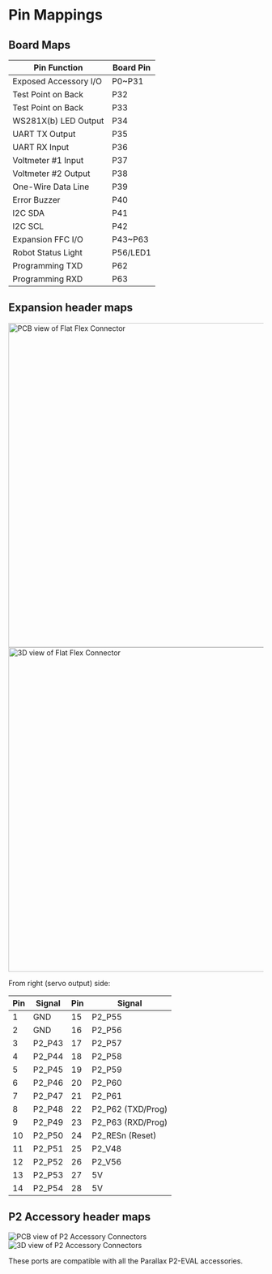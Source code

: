 # Pin Mappings

## Board Maps

| Pin Function          | Board Pin |
|-----------------------|-----------|
| Exposed Accessory I/O | P0~P31    |
| Test Point on Back    | P32       |
| Test Point on Back    | P33       |
| WS281X(b) LED Output  | P34       |
| UART TX Output        | P35       |
| UART RX Input         | P36       |
| Voltmeter #1 Input    | P37       |
| Voltmeter #2 Output   | P38       |
| One-Wire Data Line    | P39       |
| Error Buzzer          | P40       |
| I2C SDA               | P41       |
| I2C SCL               | P42       |
| Expansion FFC I/O     | P43~P63   |
| Robot Status Light    | P56/LED1  |
| Programming TXD       | P62       |
| Programming RXD       | P63       |


## Expansion header maps

<img alt="PCB view of Flat Flex Connector" src="ffc.png" width="640"/>
<img alt="3D view of Flat Flex Connector" src="ffc2.png" width="640"/>

From right (servo output) side:

| Pin | Signal      | Pin | Signal            |
|-----|-------------|-----|-------------------|
|  1  | GND         | 15  | P2_P55            |
|  2  | GND         | 16  | P2_P56            |
|  3  | P2_P43      | 17  | P2_P57            |
|  4  | P2_P44      | 18  | P2_P58            |
|  5  | P2_P45      | 19  | P2_P59            |
|  6  | P2_P46      | 20  | P2_P60            |
|  7  | P2_P47      | 21  | P2_P61            |
|  8  | P2_P48      | 22  | P2_P62 (TXD/Prog) |
|  9  | P2_P49      | 23  | P2_P63 (RXD/Prog) |
| 10  | P2_P50      | 24  | P2_RESn (Reset)   |
| 11  | P2_P51      | 25  | P2_V48            |
| 12  | P2_P52      | 26  | P2_V56            |
| 13  | P2_P53      | 27  | 5V                |
| 14  | P2_P54      | 28  | 5V                |


## P2 Accessory header maps

<img alt="PCB view of P2 Accessory Connectors" src="p2acc.png"/>
<img alt="3D view of P2 Accessory Connectors" src="p2acc2.png"/>

These ports are compatible with all the Parallax P2-EVAL accessories.
